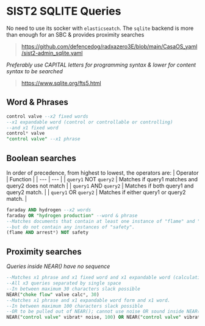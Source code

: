 # SIST2 SQLITE Queries
No need to use its socker with `elasticseatch`. The `sqlite` backend is more than enough for an SBC & provides proximity searches
> https://github.com/defencedog/radxazero3E/blob/main/CasaOS_yaml/sist2-admin_sqlite.yaml

*Preferably use CAPITAL letters for programming syntax & lower for content syntax to be searched*
> https://www.sqlite.org/fts5.html

## Word & Phrases
```sql
control valve --x2 fixed words
--x1 expandable word (control or controllable or controlling) 
--and x1 fixed word
control* valve 
"control valve" --x1 phrase
```
## Boolean searches
In order of precedence, from highest to lowest, the operators are: 
| Operator | Function |
| --- | --- |
| `query1` NOT `query2` | Matches if query1 matches and query2 does not match |
| `query1` AND `query2` | Matches if both query1 and query2 match. |
| `query1` OR `query2` | Matches if either query1 or query2 match. |

```sql
faraday AND hydrogen --x2 words
faraday OR "hydrogen production" --word & phrase
--Matches documents that contain at least one instance of "flame" and "arrest*" (arrestor or arrestor)
--but do not contain any instances of "safety".
(flame AND arrest*) NOT safety
```
## Proximity searches
*Queries inside NEAR() have no sequence*
```sql
--Matches x1 phrase and x1 fixed word and x1 expandable word (calculation or calculate).
--All x3 queries separated by single space
--In between maximum 30 characters slack possible
NEAR("choke flow" valve calc*, 30)
--Matches x1 phrase and x1 expandable word form and x1 word.
--In between maximum 100 characters slack possible
--OR to be pulled out of NEAR(); cannot use noise OR sound inside NEAR()
NEAR("control valve" vibrat* noise, 100) OR NEAR("control valve" vibrat* sound, 100)
```
